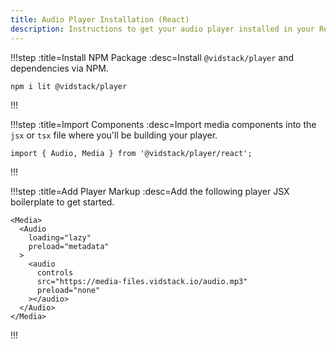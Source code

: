 ```yaml
---
title: Audio Player Installation (React)
description: Instructions to get your audio player installed in your React project and on-screen.
---
```


!!!step :title=Install NPM Package :desc=Install `@vidstack/player` and dependencies via NPM.

```bash:copy
npm i lit @vidstack/player
```

!!!

!!!step :title=Import Components :desc=Import media components into the `jsx` or `tsx` file where you'll be building your player.

```js:copy
import { Audio, Media } from '@vidstack/player/react';
```

!!!

!!!step :title=Add Player Markup :desc=Add the following player JSX boilerplate to get started.

```jsx:copy
<Media>
  <Audio
    loading="lazy"
    preload="metadata"
  >
    <audio
      controls
      src="https://media-files.vidstack.io/audio.mp3"
      preload="none"
    ></audio>
  </Audio>
</Media>
```

!!!
